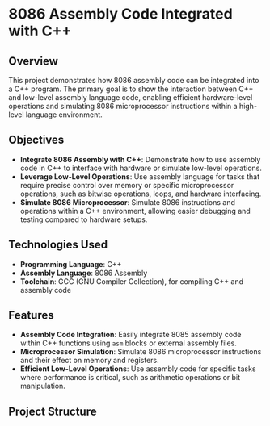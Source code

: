 # 8086 Assembly Code Integrated with C++

## Overview

This project demonstrates how 8086 assembly code can be integrated into a C++ program. The primary goal is to show the interaction between C++ and low-level assembly language code, enabling efficient hardware-level operations and simulating 8086 microprocessor instructions within a high-level language environment.

## Objectives

- **Integrate 8086 Assembly with C++**: Demonstrate how to use assembly code in C++ to interface with hardware or simulate low-level operations.
- **Leverage Low-Level Operations**: Use assembly language for tasks that require precise control over memory or specific microprocessor operations, such as bitwise operations, loops, and hardware interfacing.
- **Simulate 8086 Microprocessor**: Simulate 8086 instructions and operations within a C++ environment, allowing easier debugging and testing compared to hardware setups.

## Technologies Used

- **Programming Language**: C++
- **Assembly Language**: 8086 Assembly
- **Toolchain**: GCC (GNU Compiler Collection), for compiling C++ and assembly code

## Features

- **Assembly Code Integration**: Easily integrate 8085 assembly code within C++ functions using `asm` blocks or external assembly files.
- **Microprocessor Simulation**: Simulate 8086 microprocessor instructions and their effect on memory and registers.
- **Efficient Low-Level Operations**: Use assembly code for specific tasks where performance is critical, such as arithmetic operations or bit manipulation.

## Project Structure

